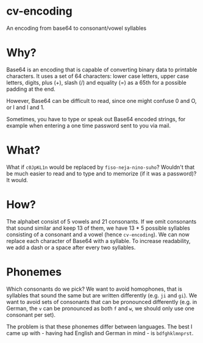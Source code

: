 # cv-encoding

An encoding from base64 to consonant/vowel syllables

# Why?

Base64 is an encoding that is capable of converting binary data to printable characters. It uses a set of 64 characters: lower case letters, upper case letters, digits, plus (+), slash (/) and equality (=) as a 65th for a possible padding at the end.

However, Base64 can be difficult to read, since one might confuse 0 and O, or I and l and 1.

Sometimes, you have to type or speak out Base64 encoded strings, for example when entering a one time password sent to you via mail.

# What?

What if `c0JpKL1n` would be replaced by `fiso-neja-nino-suho`? Wouldn't that be much easier to read and to type and to memorize (if it was a password)? It would.

# How?

The alphabet consist of 5 vowels and 21 consonants. If we omit consonants that sound similar and keep 13 of them, we have 13 * 5 possible syllables consisting of a consonant and a vowel (hence `cv-encoding`). We can now replace each character of Base64 with a syllable. To increase readability, we add a dash or a space after every two syllables.

# Phonemes

Which consonants do we pick? We want to avoid homophones, that is syllables that sound the same but are written differently (e.g. `ji` and `gi`). We want to avoid sets of consonants that can be pronounced differently (e.g. in German, the `v` can be pronounced as both `f` and `w`, we should only use one consonant per set).

The problem is that these phonemes differ between languages. The best I came up with - having had English and German in mind - is `bdfghklmnprst`.